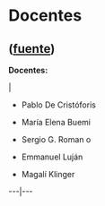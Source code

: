 # Docentes
([fuente](https://campus.exactas.uba.ar/course/view.php?id=1095&section=9))
---
**Docentes:**

|

  - Pablo De Cristóforis 
  - María Elena Buemi   

  - Sergio G. Roman  o 
  - Emmanuel Luján 
  - Magalí Klinger 

  
---|---

